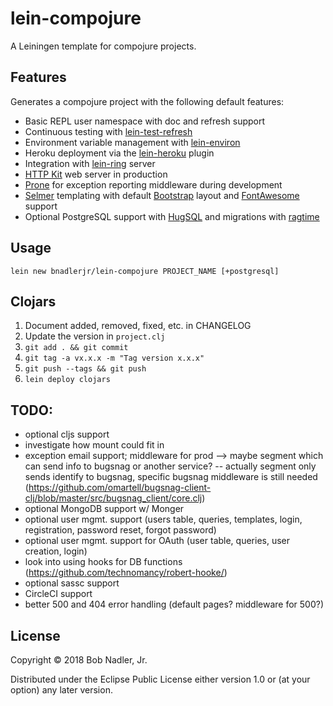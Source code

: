 # lein-compojure

A Leiningen template for compojure projects.

## Features
Generates a compojure project with the following default features:
* Basic REPL user namespace with doc and refresh support
* Continuous testing with [lein-test-refresh](https://github.com/jakemcc/lein-test-refresh)
* Environment variable management with [lein-environ](https://github.com/weavejester/environ)
* Heroku deployment via the [lein-heroku](https://github.com/heroku/lein-heroku) plugin
* Integration with [lein-ring](https://github.com/weavejester/lein-ring) server
* [HTTP Kit](http://www.http-kit.org/) web server in production
* [Prone](https://github.com/magnars/prone) for exception reporting middleware during development
* [Selmer](https://github.com/yogthos/Selmer) templating with default [Bootstrap](https://getbootstrap.com/docs/3.3/) layout and [FontAwesome](https://fontawesome.com/) support
* Optional PostgreSQL support with [HugSQL](https://www.hugsql.org/) and migrations with [ragtime](https://github.com/weavejester/ragtime)

## Usage

`lein new bnadlerjr/lein-compojure PROJECT_NAME [+postgresql]`

## Clojars

1. Document added, removed, fixed, etc. in CHANGELOG
1. Update the version in `project.clj`
1. `git add . && git commit`
1. `git tag -a vx.x.x -m "Tag version x.x.x"`
1. `git push --tags && git push`
1. `lein deploy clojars`

## TODO:
* optional cljs support
* investigate how mount could fit in
* exception email support; middleware for prod --> maybe segment which can send info to bugsnag or another service? -- actually segment only sends identify to bugsnag, specific bugsnag middleware is still needed (https://github.com/omartell/bugsnag-client-clj/blob/master/src/bugsnag_client/core.clj)
* optional MongoDB support w/ Monger
* optional user mgmt. support (users table, queries, templates, login, registration, password reset, forgot password)
* optional user mgmt. support for OAuth (user table, queries, user creation, login)
* look into using hooks for DB functions (https://github.com/technomancy/robert-hooke/)
* optional sassc support
* CircleCI support
* better 500 and 404 error handling (default pages? middleware for 500?)

## License

Copyright © 2018 Bob Nadler, Jr.

Distributed under the Eclipse Public License either version 1.0 or (at
your option) any later version.
